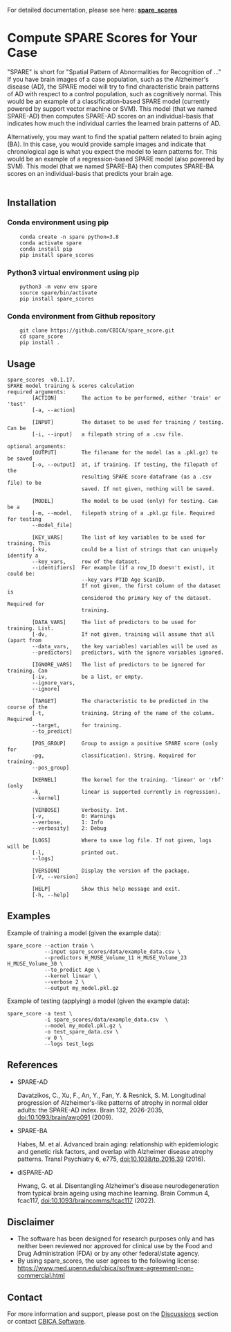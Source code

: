 For detailed documentation, please see here: **[spare_scores](https://cbica.github.io/spare_score/)**

# Compute SPARE Scores for Your Case
"SPARE" is short for "Spatial Pattern of Abnormalities for Recognition of ..." If you have brain images of a case population, such as the Alzheimer's disease (AD), the SPARE model will try to find characteristic brain patterns of AD with respect to a control population, such as cognitively normal. This would be an example of a classification-based SPARE model (currently powered by support vector machine or SVM). This model (that we named SPARE-AD) then computes SPARE-AD scores on an individual-basis that indicates how much the individual carries the learned brain patterns of AD.

Alternatively, you may want to find the spatial pattern related to brain aging (BA). In this case, you would provide sample images and indicate that chronological age is what you expect the model to learn patterns for. This would be an example of a regression-based SPARE model (also powered by SVM). This model (that we named SPARE-BA) then computes SPARE-BA scores on an individual-basis that predicts your brain age.
<br /><br />

## Installation

### Conda environment using pip
```
    conda create -n spare python=3.8
    conda activate spare
    conda install pip
    pip install spare_scores
```

### Python3 virtual environment using pip
```
    python3 -m venv env spare
    source spare/bin/activate
    pip install spare_scores
```

### Conda environment from Github repository
```
    git clone https://github.com/CBICA/spare_score.git
    cd spare_score
    pip install .
```


## Usage
```
spare_scores  v0.1.17.
SPARE model training & scores calculation
required arguments:
        [ACTION]        The action to be performed, either 'train' or 'test'
        [-a, --action]

        [INPUT]         The dataset to be used for training / testing. Can be 
        [-i, --input]   a filepath string of a .csv file.
                        
optional arguments:
        [OUTPUT]        The filename for the model (as a .pkl.gz) to be saved 
        [-o, --output]  at, if training. If testing, the filepath of the 
                        resulting SPARE score dataframe (as a .csv file) to be 
                        saved. If not given, nothing will be saved.

        [MODEL]         The model to be used (only) for testing. Can be a 
        [-m, --model,   filepath string of a .pkl.gz file. Required for testing
        --model_file]

        [KEY_VARS]      The list of key variables to be used for training. This
        [-kv,           could be a list of strings that can uniquely identify a
        --key_vars,     row of the dataset. 
        --identifiers]  For example (if a row_ID doesn't exist), it could be: 
                        --key_vars PTID Age ScanID.
                        If not given, the first column of the dataset is 
                        considered the primary key of the dataset. Required for
                        training.

        [DATA_VARS]     The list of predictors to be used for training. List.
        [-dv,           If not given, training will assume that all (apart from
        --data_vars,    the key variables) variables will be used as 
        --predictors]   predictors, with the ignore variables ignored.

        [IGNORE_VARS]   The list of predictors to be ignored for training. Can
        [-iv,           be a list, or empty. 
        --ignore_vars,
        --ignore]  

        [TARGET]        The characteristic to be predicted in the course of the
        [-t,            training. String of the name of the column. Required 
        --target,       for training.
        --to_predict]

        [POS_GROUP]     Group to assign a positive SPARE score (only for 
        -pg,            classification). String. Required for training.
        --pos_group]

        [KERNEL]        The kernel for the training. 'linear' or 'rbf' (only 
        -k,             linear is supported currently in regression).
        --kernel]

        [VERBOSE]       Verbosity. Int.
        [-v,            0: Warnings
        --verbose,      1: Info 
        --verbosity]    2: Debug

        [LOGS]          Where to save log file. If not given, logs will be
        [-l,            printed out.
        --logs]

        [VERSION]       Display the version of the package. 
        [-V, --version]        

        [HELP]          Show this help message and exit.
        [-h, --help]
```

## Examples
<p>Example of training a model (given the example data):</p>

```
spare_score --action train \
            --input spare_scores/data/example_data.csv \
            --predictors H_MUSE_Volume_11 H_MUSE_Volume_23 H_MUSE_Volume_30 \
            --to_predict Age \
            --kernel linear \
            --verbose 2 \
            --output my_model.pkl.gz
```

<p>Example of testing (applying) a model (given the example data):</p>

```
spare_score -a test \
            -i spare_scores/data/example_data.csv  \
            --model my_model.pkl.gz \
            -o test_spare_data.csv \
            -v 0 \
            --logs test_logs
```

## References
- SPARE-AD

  Davatzikos, C., Xu, F., An, Y., Fan, Y. & Resnick, S. M. Longitudinal progression of Alzheimer's-like patterns of atrophy in normal older adults: the SPARE-AD index. Brain 132, 2026-2035, [doi:10.1093/brain/awp091](https://doi.org/10.1093/brain/awp091) (2009).

- SPARE-BA

  Habes, M. et al. Advanced brain aging: relationship with epidemiologic and genetic risk factors, and overlap with Alzheimer disease atrophy patterns. Transl Psychiatry 6, e775, [doi:10.1038/tp.2016.39](https://doi.org/10.1038/tp.2016.39) (2016).

- diSPARE-AD

  Hwang, G. et al. Disentangling Alzheimer's disease neurodegeneration from typical brain ageing using machine learning. Brain Commun 4, fcac117, [doi:10.1093/braincomms/fcac117](https://doi.org/10.1093/braincomms/fcac117) (2022).

## Disclaimer
- The software has been designed for research purposes only and has neither been reviewed nor approved for clinical use by the Food and Drug Administration (FDA) or by any other federal/state agency.
- By using spare_scores, the user agrees to the following license: https://www.med.upenn.edu/cbica/software-agreement-non-commercial.html

## Contact
For more information and support, please post on the [Discussions](https://github.com/CBICA/spare_score/discussionss) section or contact <a href="mailto:software@cbica.upenn.edu">CBICA Software</a>.
